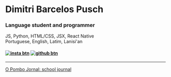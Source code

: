 # Dimitri Barcelos Pusch
### Language student and programmer
JS, Python, HTML/CSS, JSX, React Native<br/>
Portuguese, English, Latim, Lanisi'an

#### [![insta btn](https://img.shields.io/badge/-Instagram-%23E4405F?style=for-the-badge&logo=instagram&logoColor=white)](https://instagram.com/mity.bp) [![github btn](https://img.shields.io/badge/-GitHub-%13338?style=for-the-badge&logo=github&logoColor=white)](https://github.com/mitybp)
---
[O Pombo Jornal: school journal](https://opombo.vercel.app)

